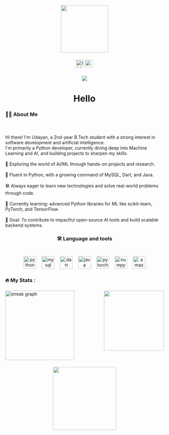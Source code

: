 <div align="center">
  <img height="150" src="https://media.tenor.com/VJqYwn0A6P4AAAAM/exploding-cat-cat-blowing-up.gif"  />
</div>

###

<div align="center">
  <img src="https://img.shields.io/static/v1?message=LinkedIn&logo=linkedin&label=&color=0077B5&logoColor=white&labelColor=&style=for-the-badge" height="25" alt="linkedin logo"  />
  <img src="https://img.shields.io/static/v1?message=Gmail&logo=gmail&label=&color=D14836&logoColor=white&labelColor=&style=for-the-badge" height="25" alt="gmail logo"  />
</div>

###

<div align="center">
  <img src="https://visitor-badge.laobi.icu/badge?page_id=azycr4yy.azycr4yy&"  />
</div>

###

<h1 align="center">Hello</h1>

###

<h3 align="left">👩‍💻  About Me</h3>

###

<br clear="both">

<p align="left">Hi there! I'm Udayan, a 2nd-year B.Tech student with a strong interest in software development and artificial intelligence.<br>I'm primarily a Python developer, currently diving deep into Machine Learning and AI, and building projects to sharpen my skills.<br><br>🔬 Exploring the world of AI/ML through hands-on projects and research.<br><br>🐍 Fluent in Python, with a growing command of MySQL, Dart, and Java.<br><br>🛠️ Always eager to learn new technologies and solve real-world problems through code.<br><br>🌱 Currently learning: advanced Python libraries for ML like scikit-learn, PyTorch, and TensorFlow.<br><br>🚀 Goal: To contribute to impactful open-source AI tools and build scalable backend systems.</p>

###

<h3 align="center">🛠 Language and tools</h3>

###

<br clear="both">

<div align="center">
  <img src="https://cdn.jsdelivr.net/gh/devicons/devicon/icons/python/python-original.svg" height="40" alt="python logo"  />
  <img width="10" />
  <img src="https://cdn.jsdelivr.net/gh/devicons/devicon/icons/mysql/mysql-original.svg" height="40" alt="mysql logo"  />
  <img width="10" />
  <img src="https://cdn.jsdelivr.net/gh/devicons/devicon/icons/dart/dart-original.svg" height="40" alt="dart logo"  />
  <img width="10" />
  <img src="https://cdn.jsdelivr.net/gh/devicons/devicon/icons/java/java-original.svg" height="40" alt="java logo"  />
  <img width="10" />
  <img src="https://cdn.jsdelivr.net/gh/devicons/devicon/icons/pytorch/pytorch-original.svg" height="40" alt="pytorch logo"  />
  <img width="10" />
  <img src="https://cdn.jsdelivr.net/gh/devicons/devicon/icons/numpy/numpy-original.svg" height="40" alt="numpy logo"  />
  <img width="10" />
  <img src="https://cdn.jsdelivr.net/gh/devicons/devicon/icons/amazonwebservices/amazonwebservices-line-wordmark.svg" height="40" alt="amazonwebservices logo"  />
</div>

###

<h3 align="left">🔥   My Stats :</h3>

###

<img align="right" height="190" src="https://media.tenor.com/NwY5ppxLs_oAAAAM/kitten-keybo.gif"  />

###

<div align="left">
  <img src="https://streak-stats.demolab.com?user=azycr4yy&locale=en&mode=daily&theme=dark&hide_border=false&border_radius=5&order=3" height="220" alt="streak graph"  />
</div>

###

<div align="center">
  <img height="200" src="https://media.tenor.com/OQ8a2F1KMzwAAAAm/maxwell-cat.webp"  />
</div>

###
